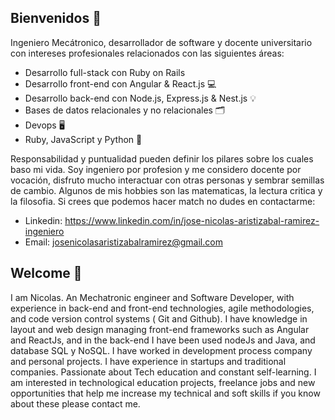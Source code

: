 ## Bienvenidos 👋

Ingeniero Mecátronico, desarrollador de software y docente universitario con intereses profesionales relacionados con las siguientes áreas:

- Desarrollo full-stack con Ruby on Rails
- Desarrollo front-end con Angular & React.js 💻
- Desarrollo back-end con Node.js, Express.js & Nest.js 💡
- Bases de datos relacionales y no relacionales 🗂
- Devops 🖥
- Ruby, JavaScript y Python 📌

Responsabilidad y puntualidad pueden definir los pilares sobre los cuales baso mi vida.  Soy ingeniero por profesion y me considero docente por vocación, disfruto mucho interactuar con otras personas y sembrar semillas de cambio. Algunos de mis hobbies son las matematicas, la lectura critica y la filosofia. Si crees que podemos hacer match no dudes en contactarme:

- Linkedin: https://www.linkedin.com/in/jose-nicolas-aristizabal-ramirez-ingeniero
- Email: josenicolasaristizabalramirez@gmail.com

## Welcome 👋

I am Nicolas. An Mechatronic engineer and Software Developer, with experience in back-end and front-end technologies, agile methodologies, and code version control systems ( Git and Github). I have knowledge in layout and web design managing front-end frameworks such as Angular and ReactJs, and in the back-end I have been used nodeJs and Java, and database SQL y NoSQL. I have worked in development process company and personal projects. I have experience in startups and traditional companies. Passionate about Tech education and constant self-learning. I am interested in technological education projects, freelance jobs and new opportunities that help me increase my technical and soft skills if you know about these please contact me.

<!--
**nicolas1996-ing/nicolas1996-ing** is a ✨ _special_ ✨ repository because its `README.md` (this file) appears on your GitHub profile.

Here are some ideas to get you started:
- 🔭 I’m currently working on ...
- 🌱 I’m currently learning ...
- 👯 I’m looking to collaborate on ...
- 🤔 I’m looking for help with ...
- 💬 Ask me about ...
- 📫 How to reach me: ...
- 😄 Pronouns: ...
- ⚡ Fun fact: ...
-->
